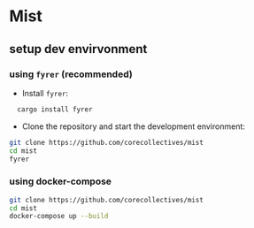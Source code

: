 # Mist

## setup dev envirvonment

### using `fyrer` (recommended)

- Install `fyrer`: 

```bash
  cargo install fyrer
```

- Clone the repository and start the development environment:

```bash
git clone https://github.com/corecollectives/mist
cd mist
fyrer
```

### using docker-compose
```bash
git clone https://github.com/corecollectives/mist
cd mist
docker-compose up --build
```
